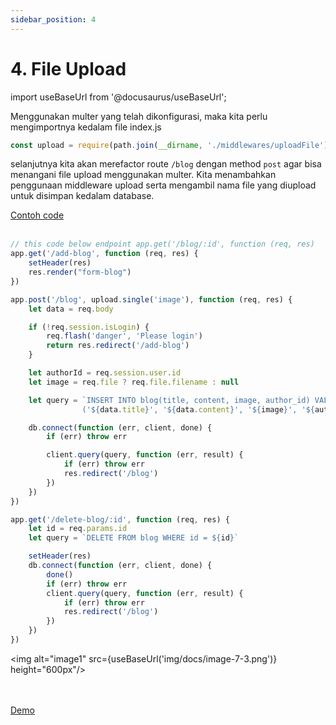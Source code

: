 ```yaml
---
sidebar_position: 4
---
```


# 4. File Upload

import useBaseUrl from '@docusaurus/useBaseUrl';

Menggunakan multer yang telah dikonfigurasi, maka kita perlu mengimportnya kedalam file index.js

```js
const upload = require(path.join(__dirname, './middlewares/uploadFile'))
```

selanjutnya kita akan merefactor route `/blog` dengan method `post` agar bisa menangani file upload menggunakan multer. Kita menambahkan penggunaan middleware upload serta mengambil nama file yang diupload untuk disimpan kedalam database.

<a class="btn-example-code" href="https://github.com/demo-dumbways/ebook-code-result-chapter-2/blob/day7-3.file-upload/api/index.js">
Contoh code
</a>

<br />
<br />

```js {7,16,18-19} title=index.js
// this code below endpoint app.get('/blog/:id', function (req, res)
app.get('/add-blog', function (req, res) {
    setHeader(res)
    res.render("form-blog")
})

app.post('/blog', upload.single('image'), function (req, res) {
    let data = req.body

    if (!req.session.isLogin) {
        req.flash('danger', 'Please login')
        return res.redirect('/add-blog')
    }

    let authorId = req.session.user.id
    let image = req.file ? req.file.filename : null

    let query = `INSERT INTO blog(title, content, image, author_id) VALUES 
                ('${data.title}', '${data.content}', '${image}', '${authorId}')`

    db.connect(function (err, client, done) {
        if (err) throw err

        client.query(query, function (err, result) {
            if (err) throw err
            res.redirect('/blog')
        })
    })
})

app.get('/delete-blog/:id', function (req, res) {
    let id = req.params.id
    let query = `DELETE FROM blog WHERE id = ${id}`

    setHeader(res)
    db.connect(function (err, client, done) {
        done()
        if (err) throw err
        client.query(query, function (err, result) {
            if (err) throw err
            res.redirect('/blog')
        })
    })
})
```

<img alt="image1" src={useBaseUrl('img/docs/image-7-3.png')} height="600px"/>

<br />
<br />

<div>
<a class="btn-demo" href="https://personal-web-chapter-2.herokuapp.com/add-blog">
Demo
</a>
</div>